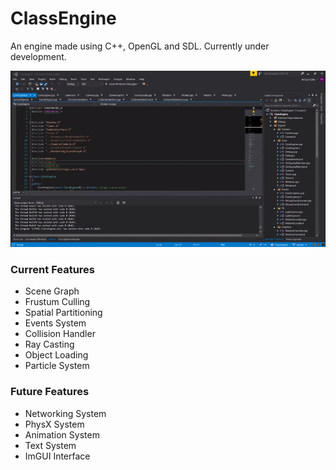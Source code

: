 # ClassEngine

An engine made using C++, OpenGL and SDL. Currently under development.

![](gitimg/demo0.gif)

### Current Features
- Scene Graph
- Frustum Culling
- Spatial Partitioning
- Events System
- Collision Handler
- Ray Casting
- Object Loading
- Particle System

### Future Features
- Networking System
- PhysX System
- Animation System
- Text System
- ImGUI Interface
